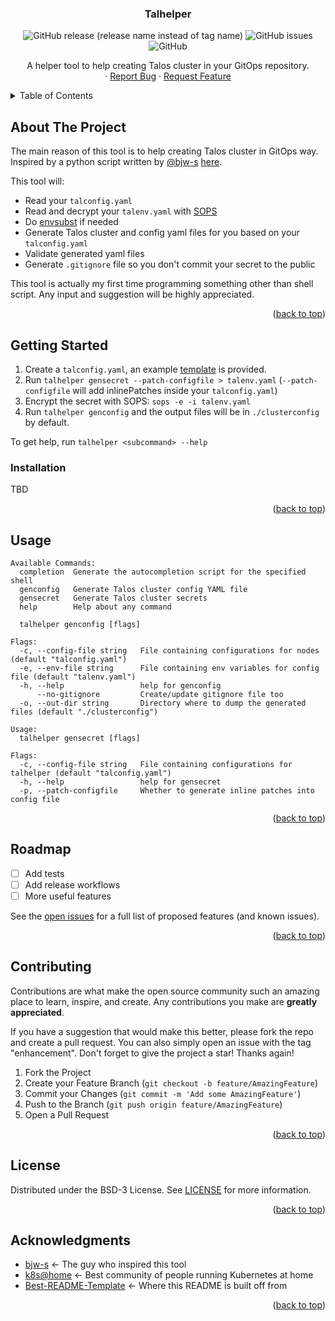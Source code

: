 <div align="center">
  <h3 align="center">Talhelper</h3>

  ![GitHub release (release name instead of tag name)](https://img.shields.io/github/v/release/budimanjojo/talhelper?include_prereleases)
  ![GitHub issues](https://img.shields.io/github/issues/budimanjojo/talhelper)
  ![GitHub](https://img.shields.io/github/license/budimanjojo/talhelper)

  <p align="center">
    A helper tool to help creating Talos cluster in your GitOps repository.
    <br />
    ·
    <a href="https://github.com/budimanjojo/talhelper/issues">Report Bug</a>
    ·
    <a href="https://github.com/budimanjojo/talhelper/issues">Request Feature</a>
  </p>
</div>

<!-- TABLE OF CONTENTS -->
<details>
  <summary>Table of Contents</summary>
  <ol>
    <li>
      <a href="#about-the-project">About The Project</a>
    </li>
    <li>
      <a href="#getting-started">Getting Started</a>
      <ul>
        <li><a href="#installation">Installation</a></li>
      </ul>
    </li>
    <li><a href="#usage">Usage</a></li>
    <li><a href="#roadmap">Roadmap</a></li>
    <li><a href="#contributing">Contributing</a></li>
    <li><a href="#license">License</a></li>
    <li><a href="#acknowledgments">Acknowledgments</a></li>
  </ol>
</details>

## About The Project

The main reason of this tool is to help creating Talos cluster in GitOps way.
Inspired by a python script written by [@bjw-s](https://github.com/bjw-s) [here](https://github.com/bjw-s/home-ops/blob/main/infrastructure/talos/buildClusterConfig.py).

This tool will:
* Read your `talconfig.yaml`
* Read and decrypt your `talenv.yaml` with [SOPS](https://github.com/mozilla/sops)
* Do [envsubst](https://linux.die.net/man/1/envsubst) if needed
* Generate Talos cluster and config yaml files for you based on your `talconfig.yaml`
* Validate generated yaml files
* Generate `.gitignore` file so you don't commit your secret to the public

This tool is actually my first time programming something other than shell script.
Any input and suggestion will be highly appreciated.

<p align="right">(<a href="#top">back to top</a>)</p>

## Getting Started

1. Create a `talconfig.yaml`, an example [template](./test/talconfig.yaml) is provided.
2. Run `talhelper gensecret --patch-configfile > talenv.yaml` (`--patch-configfile` will add inlinePatches inside your `talconfig.yaml`)
3. Encrypt the secret with SOPS: `sops -e -i talenv.yaml`
4. Run `talhelper genconfig` and the output files will be in `./clusterconfig` by default.

To get help, run `talhelper <subcommand> --help`

### Installation

TBD

<p align="right">(<a href="#top">back to top</a>)</p>

## Usage

```
Available Commands:
  completion  Generate the autocompletion script for the specified shell
  genconfig   Generate Talos cluster config YAML file
  gensecret   Generate Talos cluster secrets
  help        Help about any command
```

```
  talhelper genconfig [flags]

Flags:
  -c, --config-file string   File containing configurations for nodes (default "talconfig.yaml")
  -e, --env-file string      File containing env variables for config file (default "talenv.yaml")
  -h, --help                 help for genconfig
      --no-gitignore         Create/update gitignore file too
  -o, --out-dir string       Directory where to dump the generated files (default "./clusterconfig")
```

```
Usage:
  talhelper gensecret [flags]

Flags:
  -c, --config-file string   File containing configurations for talhelper (default "talconfig.yaml")
  -h, --help                 help for gensecret
  -p, --patch-configfile     Whether to generate inline patches into config file
```
<p align="right">(<a href="#top">back to top</a>)</p>

## Roadmap

- [ ] Add tests
- [ ] Add release workflows
- [ ] More useful features

See the [open issues](https://github.com/othneildrew/Best-README-Template/issues) for a full list of proposed features (and known issues).

<p align="right">(<a href="#top">back to top</a>)</p>

## Contributing

Contributions are what make the open source community such an amazing place to learn, inspire, and create. Any contributions you make are **greatly appreciated**.

If you have a suggestion that would make this better, please fork the repo and create a pull request. You can also simply open an issue with the tag "enhancement".
Don't forget to give the project a star! Thanks again!

1. Fork the Project
2. Create your Feature Branch (`git checkout -b feature/AmazingFeature`)
3. Commit your Changes (`git commit -m 'Add some AmazingFeature'`)
4. Push to the Branch (`git push origin feature/AmazingFeature`)
5. Open a Pull Request

<p align="right">(<a href="#top">back to top</a>)</p>

## License

Distributed under the BSD-3 License. See [LICENSE](./LICENSE) for more information.

<p align="right">(<a href="#top">back to top</a>)</p>

## Acknowledgments

* [bjw-s](https://github.com/bjw-s) <- The guy who inspired this tool
* [k8s@home](https://github.com/k8s-at-home/) <- Best community of people running Kubernetes at home
* [Best-README-Template](https://github.com/othneildrew/Best-README-Template) <- Where this README is built off from

<p align="right">(<a href="#top">back to top</a>)</p>
